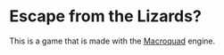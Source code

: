 # Escape from the Lizards?

This is a game that is made with the [Macroquad](https://macroquad.rs/) engine.
